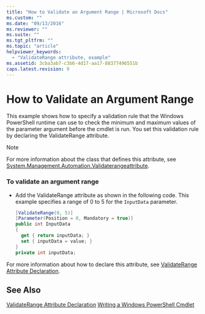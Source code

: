 ```yaml
---
title: "How to Validate an Argument Range | Microsoft Docs"
ms.custom: ""
ms.date: "09/13/2016"
ms.reviewer: ""
ms.suite: ""
ms.tgt_pltfrm: ""
ms.topic: "article"
helpviewer_keywords:
  - "ValidateRange attribute, example"
ms.assetid: 3cba3ab7-c3b6-4d17-aa17-88377496551b
caps.latest.revision: 9
---
```

# How to Validate an Argument Range
This example shows how to specify a validation rule that the Windows PowerShell runtime can use to check the minimum and maximum values of the parameter argument before the cmdlet is run. You set this validation rule by declaring the ValidateRange attribute.

> [!NOTE]
>  For more information about the class that defines this attribute, see [System.Management.Automation.Validaterangeattribute](/dotnet/api/System.Management.Automation.ValidateRangeAttribute).

### To validate an argument range

-   Add the ValidateRange attribute as shown in the following code. This example specifies a range of 0 to 5 for the `InputData` parameter.

    ```csharp
    [ValidateRange(0, 5)]
    [Parameter(Position = 0, Mandatory = true)]
    public int InputData
    {
      get { return inputData; }
      set { inputData = value; }
    }
    private int inputData;
    ```

 For more information about how to declare this attribute, see [ValidateRange Attribute Declaration](./validaterange-attribute-declaration.md).

## See Also
 [ValidateRange Attribute Declaration](./validaterange-attribute-declaration.md)
 [Writing a Windows PowerShell Cmdlet](./writing-a-windows-powershell-cmdlet.md)

